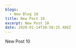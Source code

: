 ```yaml
---
blogs:
  - New Blog 10
title: New Post 10
excerpt: New Post 10
date: 2020-01-14T20:58:25.486Z
---
```

New Post 10
